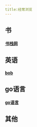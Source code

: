 ```yaml
---
title:经常浏览
---
```


## 书

<!--more-->

#### [书栈网](https://www.bookstack.cn/)



## 英语

#### [bob](https://www.bilibili.com/video/BV1VJ411t7RT?from=search&seid=5469802374895342631)



##  go语言

#### [go语言](https://www.bilibili.com/video/BV1pt41127FZ?p=22)

##  其他



